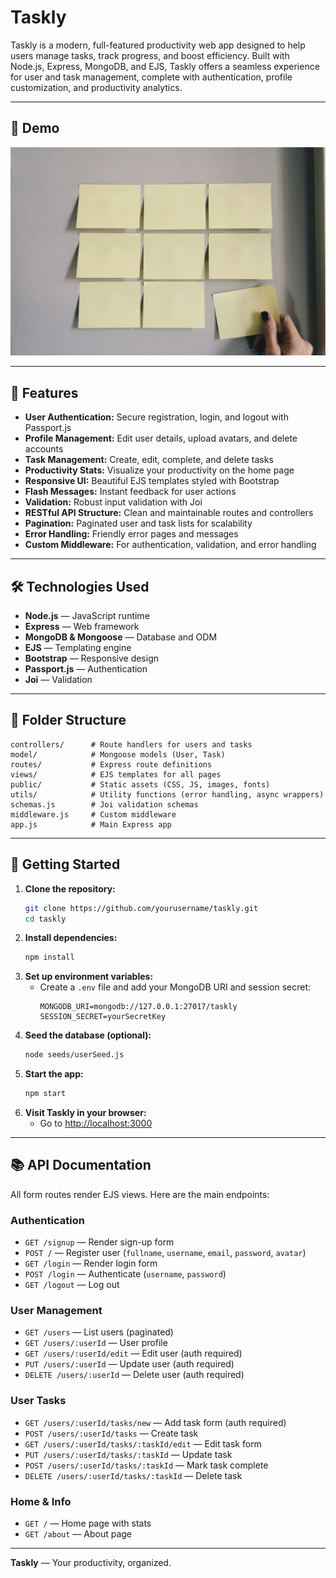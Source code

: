 # Taskly

Taskly is a modern, full-featured productivity web app designed to help users manage tasks, track progress, and boost efficiency. Built with Node.js, Express, MongoDB, and EJS, Taskly offers a seamless experience for user and task management, complete with authentication, profile customization, and productivity analytics.

---

## 🌟 Demo

![Taskly Screenshot](public/img/task--main.jpg)

---

## 🚀 Features

- **User Authentication:** Secure registration, login, and logout with Passport.js
- **Profile Management:** Edit user details, upload avatars, and delete accounts
- **Task Management:** Create, edit, complete, and delete tasks
- **Productivity Stats:** Visualize your productivity on the home page
- **Responsive UI:** Beautiful EJS templates styled with Bootstrap
- **Flash Messages:** Instant feedback for user actions
- **Validation:** Robust input validation with Joi
- **RESTful API Structure:** Clean and maintainable routes and controllers
- **Pagination:** Paginated user and task lists for scalability
- **Error Handling:** Friendly error pages and messages
- **Custom Middleware:** For authentication, validation, and error handling

---

## 🛠️ Technologies Used

- **Node.js** — JavaScript runtime
- **Express** — Web framework
- **MongoDB & Mongoose** — Database and ODM
- **EJS** — Templating engine
- **Bootstrap** — Responsive design
- **Passport.js** — Authentication
- **Joi** — Validation

---

## 📁 Folder Structure

```
controllers/      # Route handlers for users and tasks
model/            # Mongoose models (User, Task)
routes/           # Express route definitions
views/            # EJS templates for all pages
public/           # Static assets (CSS, JS, images, fonts)
utils/            # Utility functions (error handling, async wrappers)
schemas.js        # Joi validation schemas
middleware.js     # Custom middleware
app.js            # Main Express app
```

---

## 📝 Getting Started

1. **Clone the repository:**
   ```bash
   git clone https://github.com/yourusername/taskly.git
   cd taskly
   ```
2. **Install dependencies:**
   ```bash
   npm install
   ```
3. **Set up environment variables:**
   - Create a `.env` file and add your MongoDB URI and session secret:
     ```env
     MONGODB_URI=mongodb://127.0.0.1:27017/taskly
     SESSION_SECRET=yourSecretKey
     ```
4. **Seed the database (optional):**
   ```bash
   node seeds/userSeed.js
   ```
5. **Start the app:**
   ```bash
   npm start
   ```
6. **Visit Taskly in your browser:**
   - Go to [http://localhost:3000](http://localhost:3000)

---

## 📚 API Documentation

All form routes render EJS views. Here are the main endpoints:

### Authentication
- `GET /signup` — Render sign-up form
- `POST /` — Register user (`fullname`, `username`, `email`, `password`, `avatar`)
- `GET /login` — Render login form
- `POST /login` — Authenticate (`username`, `password`)
- `GET /logout` — Log out

### User Management
- `GET /users` — List users (paginated)
- `GET /users/:userId` — User profile
- `GET /users/:userId/edit` — Edit user (auth required)
- `PUT /users/:userId` — Update user (auth required)
- `DELETE /users/:userId` — Delete user (auth required)

### User Tasks
- `GET /users/:userId/tasks/new` — Add task form (auth required)
- `POST /users/:userId/tasks` — Create task
- `GET /users/:userId/tasks/:taskId/edit` — Edit task form
- `PUT /users/:userId/tasks/:taskId` — Update task
- `POST /users/:userId/tasks/:taskId` — Mark task complete
- `DELETE /users/:userId/tasks/:taskId` — Delete task

### Home & Info
- `GET /` — Home page with stats
- `GET /about` — About page

---

**Taskly** — Your productivity, organized.
